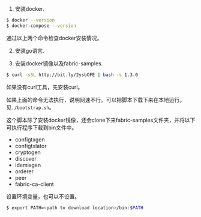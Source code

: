 1. 安装docker.

```sh
$ docker --version
$ docker-compose --version
```

通过以上两个命令检查docker安装情况。

2. 安装go语言.

3. 安装docker镜像以及fabric-samples.

```sh
$ curl -sSL http://bit.ly/2ysbOFE | bash -s 1.3.0
```

如果没有curl工具，先安装curl。

如果上面的命令无法执行，说明网速不行。可以把脚本下载下来在本地运行。见`./bootstrap.sh`。

这个脚本除了安装docker镜像，还会clone下来fabric-samples文件夹，并将以下可执行程序下载到bin文件中。
* configtxgen
* configtxlator
* cryptogen
* discover
* idemixgen
* orderer
* peer
* fabric-ca-client

设置环境变量，也可以不设置。

```sh
$ export PATH=<path to download location>/bin:$PATH
```
